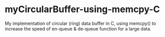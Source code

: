 # myCircularBuffer-using-memcpy-C
My implementation of circular (ring) data buffer in C, using memcpy() to increase the speed of en-queue &amp; de-queue function for a large data.
